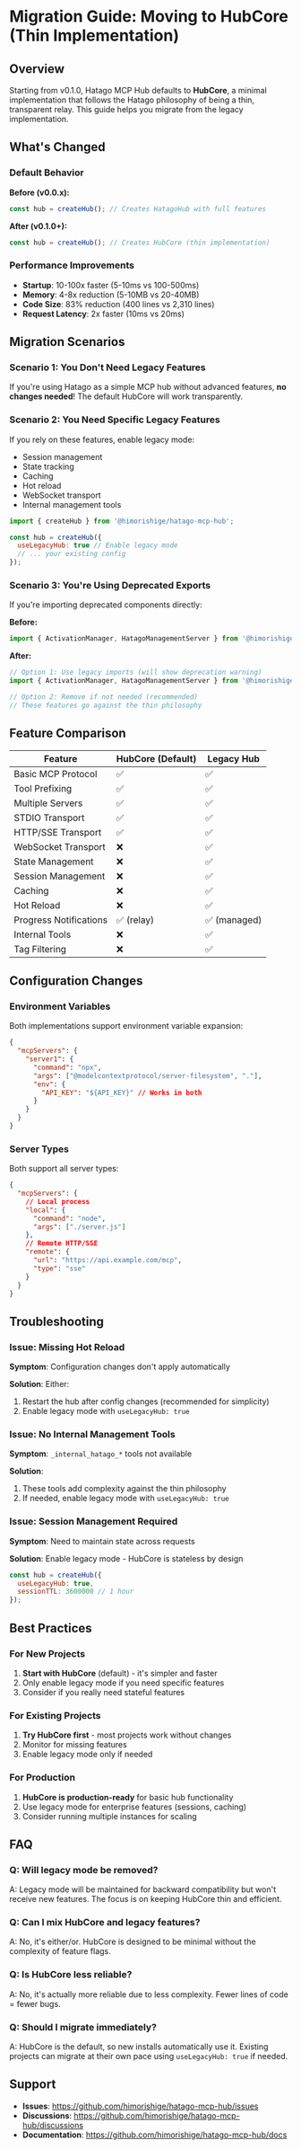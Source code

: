 # Migration Guide: Moving to HubCore (Thin Implementation)

## Overview

Starting from v0.1.0, Hatago MCP Hub defaults to **HubCore**, a minimal implementation that follows the Hatago philosophy of being a thin, transparent relay. This guide helps you migrate from the legacy implementation.

## What's Changed

### Default Behavior

**Before (v0.0.x):**

```javascript
const hub = createHub(); // Creates HatagoHub with full features
```

**After (v0.1.0+):**

```javascript
const hub = createHub(); // Creates HubCore (thin implementation)
```

### Performance Improvements

- **Startup**: 10-100x faster (5-10ms vs 100-500ms)
- **Memory**: 4-8x reduction (5-10MB vs 20-40MB)
- **Code Size**: 83% reduction (400 lines vs 2,310 lines)
- **Request Latency**: 2x faster (10ms vs 20ms)

## Migration Scenarios

### Scenario 1: You Don't Need Legacy Features

If you're using Hatago as a simple MCP hub without advanced features, **no changes needed**! The default HubCore will work transparently.

### Scenario 2: You Need Specific Legacy Features

If you rely on these features, enable legacy mode:

- Session management
- State tracking
- Caching
- Hot reload
- WebSocket transport
- Internal management tools

```javascript
import { createHub } from '@himorishige/hatago-mcp-hub';

const hub = createHub({
  useLegacyHub: true // Enable legacy mode
  // ... your existing config
});
```

### Scenario 3: You're Using Deprecated Exports

If you're importing deprecated components directly:

**Before:**

```javascript
import { ActivationManager, HatagoManagementServer } from '@himorishige/hatago-mcp-hub';
```

**After:**

```javascript
// Option 1: Use legacy imports (will show deprecation warning)
import { ActivationManager, HatagoManagementServer } from '@himorishige/hatago-mcp-hub/legacy';

// Option 2: Remove if not needed (recommended)
// These features go against the thin philosophy
```

## Feature Comparison

| Feature                | HubCore (Default) | Legacy Hub   |
| ---------------------- | ----------------- | ------------ |
| Basic MCP Protocol     | ✅                | ✅           |
| Tool Prefixing         | ✅                | ✅           |
| Multiple Servers       | ✅                | ✅           |
| STDIO Transport        | ✅                | ✅           |
| HTTP/SSE Transport     | ✅                | ✅           |
| WebSocket Transport    | ❌                | ✅           |
| State Management       | ❌                | ✅           |
| Session Management     | ❌                | ✅           |
| Caching                | ❌                | ✅           |
| Hot Reload             | ❌                | ✅           |
| Progress Notifications | ✅ (relay)        | ✅ (managed) |
| Internal Tools         | ❌                | ✅           |
| Tag Filtering          | ❌                | ✅           |

## Configuration Changes

### Environment Variables

Both implementations support environment variable expansion:

```json
{
  "mcpServers": {
    "server1": {
      "command": "npx",
      "args": ["@modelcontextprotocol/server-filesystem", "."],
      "env": {
        "API_KEY": "${API_KEY}" // Works in both
      }
    }
  }
}
```

### Server Types

Both support all server types:

```json
{
  "mcpServers": {
    // Local process
    "local": {
      "command": "node",
      "args": ["./server.js"]
    },
    // Remote HTTP/SSE
    "remote": {
      "url": "https://api.example.com/mcp",
      "type": "sse"
    }
  }
}
```

## Troubleshooting

### Issue: Missing Hot Reload

**Symptom**: Configuration changes don't apply automatically

**Solution**: Either:

1. Restart the hub after config changes (recommended for simplicity)
2. Enable legacy mode with `useLegacyHub: true`

### Issue: No Internal Management Tools

**Symptom**: `_internal_hatago_*` tools not available

**Solution**:

1. These tools add complexity against the thin philosophy
2. If needed, enable legacy mode with `useLegacyHub: true`

### Issue: Session Management Required

**Symptom**: Need to maintain state across requests

**Solution**: Enable legacy mode - HubCore is stateless by design

```javascript
const hub = createHub({
  useLegacyHub: true,
  sessionTTL: 3600000 // 1 hour
});
```

## Best Practices

### For New Projects

1. **Start with HubCore** (default) - it's simpler and faster
2. Only enable legacy mode if you need specific features
3. Consider if you really need stateful features

### For Existing Projects

1. **Try HubCore first** - most projects work without changes
2. Monitor for missing features
3. Enable legacy mode only if needed

### For Production

1. **HubCore is production-ready** for basic hub functionality
2. Use legacy mode for enterprise features (sessions, caching)
3. Consider running multiple instances for scaling

## FAQ

### Q: Will legacy mode be removed?

A: Legacy mode will be maintained for backward compatibility but won't receive new features. The focus is on keeping HubCore thin and efficient.

### Q: Can I mix HubCore and legacy features?

A: No, it's either/or. HubCore is designed to be minimal without the complexity of feature flags.

### Q: Is HubCore less reliable?

A: No, it's actually more reliable due to less complexity. Fewer lines of code = fewer bugs.

### Q: Should I migrate immediately?

A: HubCore is the default, so new installs automatically use it. Existing projects can migrate at their own pace using `useLegacyHub: true` if needed.

## Support

- **Issues**: https://github.com/himorishige/hatago-mcp-hub/issues
- **Discussions**: https://github.com/himorishige/hatago-mcp-hub/discussions
- **Documentation**: https://github.com/himorishige/hatago-mcp-hub/docs
